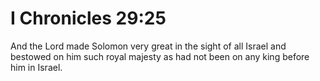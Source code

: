 # I Chronicles 29:25

And the Lord made Solomon very great in the sight of all Israel and bestowed on him such royal majesty as had not been on any king before him in Israel.
